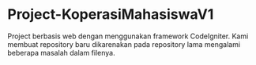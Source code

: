 # Project-KoperasiMahasiswaV1
Project berbasis web dengan menggunakan framework CodeIgniter. Kami membuat repository baru dikarenakan pada repository lama mengalami beberapa masalah dalam filenya.
